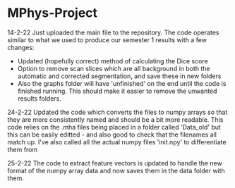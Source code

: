 # MPhys-Project

14-2-22
Just uploaded the main file to the repository. The code operates similar to what we used to produce our semester 1 results with a few changes: 
- Updated (hopefully correct) method of calculating the Dice score
- Option to remove scan slices which are all background in both the automatic and corrected segmentation, and save these in new folders
- Also the graphs folder will have 'unfinished' on the end until the code is finished running. This should make it easier to remove the unwanted results folders.

24-2-22
Updated the code which converts the files to numpy arrays so that they are more consistently named and should be a bit more readable. This code relies on the .mha files being placed in a folder called 'Data_old' but this can be easily editted - and also good to check that the filenames all match up. I've also called all the actual numpy files 'init.npy' to differentiate them from 

25-2-22
The code to extract feature vectors is updated to handle the new format of the numpy array data and now saves them in the data folder with them.
